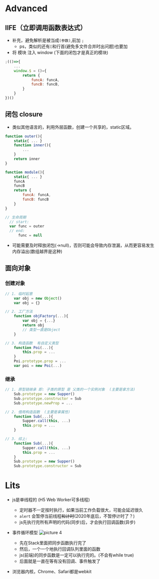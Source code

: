 # Advanced

## IIFE（立即调用函数表达式）
- 补充，避免解析是被当成`(参数)`,前加 `;`
  - ps，类似的还有`[`和行首(避免多文件合并时出问题)也要加
- 将 模块 注入 window (下面的闭包才是真正的模块)
```js
;(()=>{
    ...
    window.$ = ()={
        return {
            funcA: funcA,
            funcB: funcB,
        }
    }
})()
```

## 闭包 closure
- 类似其他语言的，利用外层函数，创建一个共享的，static区域。
```js
function outer(){
    static{ ... }
    function inner(){
        ...
    }
    return inner
}

function module(){
    static{ ... }
    funcA
    funcB
    return {
        funcA: funcA,
        funcB: funcB
    }
}

// 生命周期
  // start:
  var func = outer
  // end:
      func = null
```
- 可能需要及时释放闭包(→null)，否则可能会导致内存泄漏，从而更容易发生内存溢出(数组越界是这种)

## 面向对象
### 创建对象
```js
// 1. 临时起意
    var obj = new Object()
    var obj = {}

// 2. 工厂方法
    function objFactory(...){
        var obj = {...}
        return obj
        // 类型一直是Object
    }

// 3. 构造函数  有自定义类型
    function Poi(...){
        this.prop = ...
    }
    Poi.prototype.prop = ...
    var poi = new Poi(...)
```
### 继承
```js
// 1. 原型链继承 即: 子类的原型 是 父类的一个实例对象  (主要是拿方法)
    Sub.prototype = new Supper()
    Sub.prototype.constructor = Sub
    Sub.prototype.newProp = ...

// 2. 借用构造函数  (主要是拿属性)
    function Sub(...){
        Supper.call(this, ...)
        this.prop = ...
    }

// 3. 综上:
    function Sub(...){
        Supper.call(this, ...)
        this.prop = ...
    }
    Sub.prototype = new Supper()
    Sub.prototype.constructor = Sub
```

# Lits
- js是单线程的 (H5 Web Worker可多线程)
  - 定时器不一定按时执行，如果当前工作负载很大，可能会延迟很久
  - `alert` 会暂停当前线程~~和计时~~(2020年底后，不暂停计时了？)
  - js先执行完所有声明的代码(同步)后，才会执行回调函数(异步)

- 事件循环模型
![picture 4](https://p1.kodo-oss.dronekumo.xyz/7699facbd3cf3aadfd2bc21b93f8d3a245bf590103150561510ae1c4bb005a2a.png)  
  - 先在Stack里面把同步函数执行完了
  - 然后，一个一个地执行回调队列里面的函数
  - js(前端)的同步函数是一定可以执行完的。(不会有while true)
  - 后面就是一直在等有没有回调、事件触发了

- 浏览器内核，Chrome、Safari都是webkit
